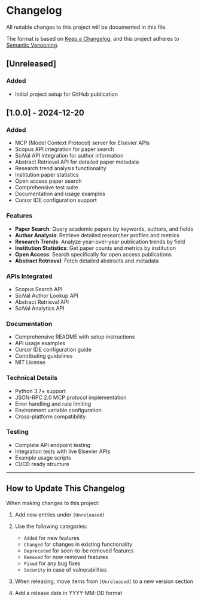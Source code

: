 # Changelog

All notable changes to this project will be documented in this file.

The format is based on [Keep a Changelog](https://keepachangelog.com/en/1.0.0/),
and this project adheres to [Semantic Versioning](https://semver.org/spec/v2.0.0.html).

## [Unreleased]

### Added
- Initial project setup for GitHub publication

## [1.0.0] - 2024-12-20

### Added
- MCP (Model Context Protocol) server for Elsevier APIs
- Scopus API integration for paper search
- SciVal API integration for author information
- Abstract Retrieval API for detailed paper metadata
- Research trend analysis functionality
- Institution paper statistics
- Open access paper search
- Comprehensive test suite
- Documentation and usage examples
- Cursor IDE configuration support

### Features
- **Paper Search**: Query academic papers by keywords, authors, and fields
- **Author Analysis**: Retrieve detailed researcher profiles and metrics
- **Research Trends**: Analyze year-over-year publication trends by field
- **Institution Statistics**: Get paper counts and metrics by institution
- **Open Access**: Search specifically for open access publications
- **Abstract Retrieval**: Fetch detailed abstracts and metadata

### APIs Integrated
- Scopus Search API
- SciVal Author Lookup API
- Abstract Retrieval API
- SciVal Analytics API

### Documentation
- Comprehensive README with setup instructions
- API usage examples
- Cursor IDE configuration guide
- Contributing guidelines
- MIT License

### Technical Details
- Python 3.7+ support
- JSON-RPC 2.0 MCP protocol implementation
- Error handling and rate limiting
- Environment variable configuration
- Cross-platform compatibility

### Testing
- Complete API endpoint testing
- Integration tests with live Elsevier APIs
- Example usage scripts
- CI/CD ready structure

---

## How to Update This Changelog

When making changes to this project:

1. Add new entries under `[Unreleased]`
2. Use the following categories:
   - `Added` for new features
   - `Changed` for changes in existing functionality
   - `Deprecated` for soon-to-be removed features
   - `Removed` for now removed features
   - `Fixed` for any bug fixes
   - `Security` in case of vulnerabilities

3. When releasing, move items from `[Unreleased]` to a new version section
4. Add a release date in YYYY-MM-DD format